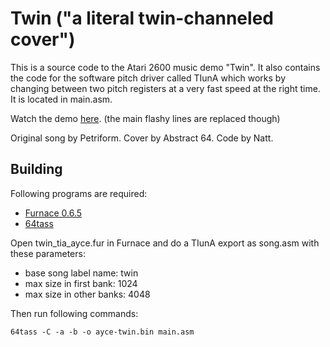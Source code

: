 # Twin ("a literal twin-channeled cover")

This is a source code to the Atari 2600 music demo "Twin". It also contains the
code for the software pitch driver called TIunA which works by changing between
two pitch registers at a very fast speed at the right time. It is located in
main.asm.

Watch the demo [here](https://www.youtube.com/watch?v=5xWEkZSFwKQ). (the main flashy lines are replaced though)

Original song by Petriform. Cover by Abstract 64. Code by Natt.

## Building

Following programs are required:
- [Furnace 0.6.5](https://github.com/tildearrow/furnace/releases/tag/v0.6.5)
- [64tass](https://sourceforge.net/projects/tass64/)

Open twin_tia_ayce.fur in Furnace and do a TIunA export as song.asm with these
parameters:
- base song label name: twin
- max size in first bank: 1024
- max size in other banks: 4048

Then run following commands:
```
64tass -C -a -b -o ayce-twin.bin main.asm
```
